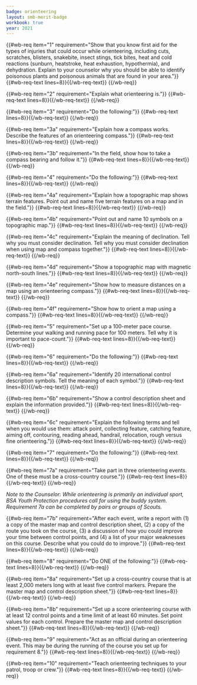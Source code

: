 ```yaml
---
badge: orienteering
layout: smb-merit-badge
workbook: true
year: 2021
---
```



{{#wb-req item="1" requirement="Show that you know first aid for the types of injuries that could occur while orienteering, including cuts, scratches, blisters, snakebite, insect stings, tick bites, heat and cold reactions (sunburn, heatstroke, heat exhaustion, hypothermia), and dehydration. Explain to your counselor why you should be able to identify poisonous plants and poisonous animals that are found in your area."}}
{{#wb-req-text lines=8}}{{/wb-req-text}}
{{/wb-req}}

{{#wb-req item="2" requirement="Explain what orienteering is."}}
{{#wb-req-text lines=8}}{{/wb-req-text}}
{{/wb-req}}

{{#wb-req item="3" requirement="Do the following:"}}
{{#wb-req-text lines=8}}{{/wb-req-text}}
{{/wb-req}}

{{#wb-req item="3a" requirement="Explain how a compass works. Describe the features of an orienteering compass."}}
{{#wb-req-text lines=8}}{{/wb-req-text}}
{{/wb-req}}

{{#wb-req item="3b" requirement="In the field, show how to take a compass bearing and follow it."}}
{{#wb-req-text lines=8}}{{/wb-req-text}}
{{/wb-req}}

{{#wb-req item="4" requirement="Do the following:"}}
{{#wb-req-text lines=8}}{{/wb-req-text}}
{{/wb-req}}

{{#wb-req item="4a" requirement="Explain how a topographic map shows terrain features. Point out and name five terrain features on a map and in the field."}}
{{#wb-req-text lines=8}}{{/wb-req-text}}
{{/wb-req}}

{{#wb-req item="4b" requirement="Point out and name 10 symbols on a topographic map."}}
{{#wb-req-text lines=8}}{{/wb-req-text}}
{{/wb-req}}

{{#wb-req item="4c" requirement="Explain the meaning of declination. Tell why you must consider declination. Tell why you must consider declination when using map and compass together."}}
{{#wb-req-text lines=8}}{{/wb-req-text}}
{{/wb-req}}

{{#wb-req item="4d" requirement="Show a topographic map with magnetic north-south lines."}}
{{#wb-req-text lines=8}}{{/wb-req-text}}
{{/wb-req}}

{{#wb-req item="4e" requirement="Show how to measure distances on a map using an orienteering compass."}}
{{#wb-req-text lines=8}}{{/wb-req-text}}
{{/wb-req}}

{{#wb-req item="4f" requirement="Show how to orient a map using a compass."}}
{{#wb-req-text lines=8}}{{/wb-req-text}}
{{/wb-req}}

{{#wb-req item="5" requirement="Set up a 100-meter pace course. Determine your walking and running pace for 100 meters. Tell why it is important to pace-count."}}
{{#wb-req-text lines=8}}{{/wb-req-text}}
{{/wb-req}}

{{#wb-req item="6" requirement="Do the following:"}}
{{#wb-req-text lines=8}}{{/wb-req-text}}
{{/wb-req}}

{{#wb-req item="6a" requirement="Identify 20 international control description symbols. Tell the meaning of each symbol."}}
{{#wb-req-text lines=8}}{{/wb-req-text}}
{{/wb-req}}

{{#wb-req item="6b" requirement="Show a control description sheet and explain the information provided."}}
{{#wb-req-text lines=8}}{{/wb-req-text}}
{{/wb-req}}

{{#wb-req item="6c" requirement="Explain the following terms and tell when you would use them: attack point, collecting feature, catching feature, aiming off, contouring, reading ahead, handrail, relocation, rough versus fine orienteering."}}
{{#wb-req-text lines=8}}{{/wb-req-text}}
{{/wb-req}}

{{#wb-req item="7" requirement="Do the following:"}}
{{#wb-req-text lines=8}}{{/wb-req-text}}
{{/wb-req}}

{{#wb-req item="7a" requirement="Take part in three orienteering events. One of these must be a cross-country course."}}
{{#wb-req-text lines=8}}{{/wb-req-text}}
{{/wb-req}}

*Note to the Counselor: While orienteering is primarily an individual sport, BSA Youth Protection procedures call for using the buddy system. Requirement 7a can be completed by pairs or groups of Scouts.*

{{#wb-req item="7b" requirement="After each event, write a report with (1) a copy of the master map and control description sheet, (2) a copy of the route you took on the course, (3) a discussion of how you could improve your time between control points, and (4) a list of your major weaknesses on this course. Describe what you could do to improve."}}
{{#wb-req-text lines=8}}{{/wb-req-text}}
{{/wb-req}}

{{#wb-req item="8" requirement="Do ONE of the following:"}}
{{#wb-req-text lines=8}}{{/wb-req-text}}
{{/wb-req}}

{{#wb-req item="8a" requirement="Set up a cross-country course that is at least 2,000 meters long with at least five control markers. Prepare the master map and control description sheet."}}
{{#wb-req-text lines=8}}{{/wb-req-text}}
{{/wb-req}}

{{#wb-req item="8b" requirement="Set up a score orienteering course with at least 12 control points and a time limit of at least 60 minutes. Set point values for each control. Prepare the master map and control description sheet."}}
{{#wb-req-text lines=8}}{{/wb-req-text}}
{{/wb-req}}

{{#wb-req item="9" requirement="Act as an official during an orienteering event. This may be during the running of the course you set up for requirement 8."}}
{{#wb-req-text lines=8}}{{/wb-req-text}}
{{/wb-req}}

{{#wb-req item="10" requirement="Teach orienteering techniques to your patrol, troop or crew."}}
{{#wb-req-text lines=8}}{{/wb-req-text}}
{{/wb-req}}
